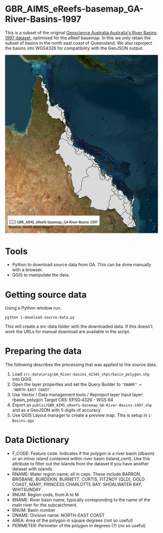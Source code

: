 # GBR_AIMS_eReefs-basemap_GA-River-Basins-1997
This is a subset of the original [Geoscience Australia Australia's River Basins 1997 dataset](https://ecat.ga.gov.au/geonetwork/srv/eng/catalog.search#/metadata/42343), optimised for the eReef basemap. In this we only retain the subset of basins in the north east coast of Queensland. We also reproject the basins into WGS4326 for compatibility with the GeoJSON output.

![Map showing preview of GBR_AIMS_eReefs-basemap_GA-River-Basins-1997 dataset](public/Basins-preview-map.jpeg)

# Tools
 - Python to download source data from GA. This can be done manually with a browser.
 - QGIS to manipulate the data.

# Getting source data
Using a Python window run.
```
python 1-download-source-data.py
```
This will create a src-data folder with the downloaded data. If this doesn't work the URLs for manual download are available in the script.

# Preparing the data
The following describes the processing that was applied to the source data.
1. Load `src-data\orig\GA_River-basins_42343_shp\rbasin_polygon.shp` into QGIS.
2. Open the layer properties and set the Query Builder to `"DNAME" = 'NORTH-EAST COAST'`
3. Use Vector / Data management tools / Reproject layer
 Input layer: rbasin_polygon
 Target CRS: EPSG:4326 - WGS 84
4. Export as `public/GBR_AIMS_eReefs-basemap_GA-River-Basins-1997.shp` and as a GeoJSON with 5 digits of accuracy.
5. Use QGIS Layout manager to create a preview map. This is setup in `1-Basins.qgz`

# Data Dictionary
- F_CODE: Feature code. Indicates if the polygon is a river basin (dbasin) or an minor island contained within river basin (island_cent). Use this attribute to filter out the islands from the dataset if you have another dataset with islands.
- RNAME: Water region name; all in caps. These include BARRON, BRISBANE, BURDEKIN, BURNETT, CURTIS, FITZROY (QLD), GOLD COAST, MARY, PRINCESS CHARLOTTE BAY, SHOALWATER BAY, WHITSUNDAY
- RNUM: Region code, from A to M
- BNAME: River basin name, typically coresponding to the name of the main river for the subcatchment.
- BNUM: Basin number
- DNAME: Division name: NORTH-EAST COAST
- AREA: Area of the polygon in square degrees (not so useful)
- PERIMETER: Perimeter of the polygon in degrees (?) (no so useful)
